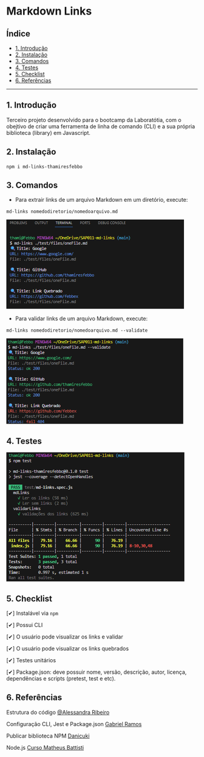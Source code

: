 # Markdown Links

## Índice

* [1. Introdução](#1-intruducao)
* [2. Instalação](#2-instalacao)
* [3. Comandos](#3-comando)
* [4. Testes](#4-teste)
* [5. Checklist](#5-checklist)
* [6. Referências](#6-referencias)

***

## 1. Introdução

Terceiro projeto desenvolvido para o bootcamp da Laboratótia, com o obejtivo de criar uma ferramenta de linha de comando (CLI) e a sua própria biblioteca (library) em Javascript.

## 2. Instalação
```
npm i md-links-thamiresfebbo
```

## 3. Comandos

- Para extrair links de um arquivo Markdown em um diretório, execute:
```
md-links nomedodiretorio/nomedoarquivo.md
```
<img src='./assets/ler doc.png'>

- Para validar links de um arquivo Markdown, execute:

```
md-links nomedodiretorio/nomedoarquivo.md --validate
```
<img src='./assets/validando link.png'>

## 4. Testes

<img src='./assets/testes.png'>

## 5. Checklist

[✔] Instalável via ``` npm ```

[✔] Possui CLI

[✔] O usuário pode visualizar os links e validar 

[✔] O usuário pode visualizar os links quebrados

[✔] Testes unitários 

[✔] Package.json: deve possuir nome, versão, descrição, autor, licença, dependências e scripts (pretest, test e etc).

## 6. Referências

Estrutura do código
[@Alessandra Ribeiro](https://github.com/ribeirober1208)

Configuração CLI, Jest e Package.json
[Gabriel Ramos](https://gabrieluizramos.com.br/)

Publicar biblioteca NPM
[Danicuki](https://www.youtube.com/watch?v=PTLisil39Oc&t=468s)

Node.js
[Curso Matheus Battisti](https://www.udemy.com/course/javascript-do-basico-ao-avancado-com-node-e-projetos/)